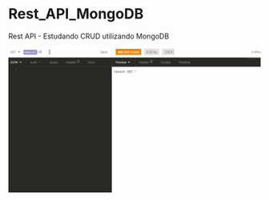 # Rest_API_MongoDB
Rest API - Estudando CRUD utilizando MongoDB

![imagem do projeto](https://github.com/ProgramadorLeandroSantos/Rest_API_MongoDB/blob/master/mongodb.gif)
